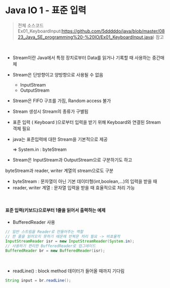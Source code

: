 # Java IO 1 - 표준 입력

> 전체 소스코드 Ex01_KeyboardInput(https://github.com/5dddddo/java/blob/master/0823_Java_SE_programming%20-%20IO/Ex01_KeyboardInput.java) 참고

<br>

- Stream이란 Java에서 특정 장치로부터 Data를 읽거나 기록할 때 사용하는 중간매체
- Stream은 단방향이고 양방향으로 사용될 수 없음
  - InputStream
  - OutputStream
- Stream은 FIFO 구조를 가짐, Random access 불가

- Stream 생성시 Stream의 종류가 구별됨

- 표준 입력 ( Keyboard )으로부터 입력을 받기 위해
  		Keyboard와 연결된 Stream 객체 필요

-  java는 표준입력에 대한 Stream을 기본적으로 제공

   => System.in : byteStream

-  Stream은 InputStream과 OutputStream으로 구분하기도 하고

  byteStream과 reader, writer 계열의 stream으로도 구분
  - byteStream : 문자열이 아닌 기본 데이터형(int,boolean,...)의 입력을 받을 때
  - reader, writer 계열 : 문자열 입력을 받을 때 효율적으로 처리 가능

<br>

#### 표준 입력(키보드)으로부터 1줄을 읽어서 출력하는 예제

- BufferedReader 사용

``` java
// 일반 스트림을 Reader로 만들어주는 역할
// 한 줄을 읽어오지 못하기 때문에 반복문 처리 필요 -> 비효율적
InputStreamReader isr = new InputStreamReader(System.in);
// 사용하기 편리한 BufferedReader로 업그레이드
BufferedReader br = new BufferedReader(isr);
```

<br>

- readLine() : block method
   					데이터가 들어올 때까지 기다림

``` java
String input = br.readLine();
```

